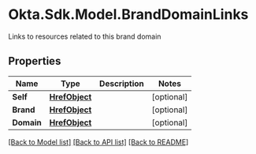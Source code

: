 # Okta.Sdk.Model.BrandDomainLinks
Links to resources related to this brand domain

## Properties

Name | Type | Description | Notes
------------ | ------------- | ------------- | -------------
**Self** | [**HrefObject**](HrefObject.md) |  | [optional] 
**Brand** | [**HrefObject**](HrefObject.md) |  | [optional] 
**Domain** | [**HrefObject**](HrefObject.md) |  | [optional] 

[[Back to Model list]](../README.md#documentation-for-models) [[Back to API list]](../README.md#documentation-for-api-endpoints) [[Back to README]](../README.md)

